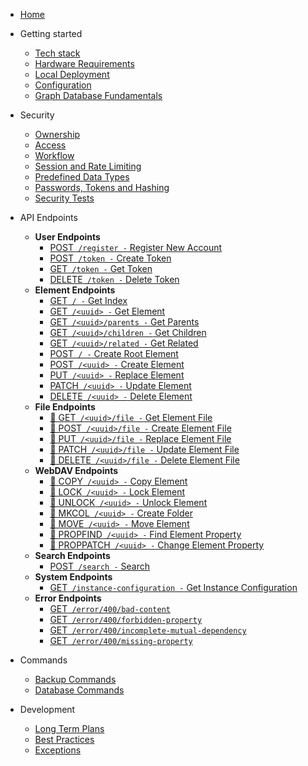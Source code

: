 - [Home](/)
- Getting started
  - [Tech stack](/getting-started/tech-stack)
  - [Hardware Requirements](/getting-started/hardware-requirements)
  - [Local Deployment](/getting-started/local-deployment)
  - [Configuration](/getting-started/configuration)
  - [Graph Database Fundamentals](/getting-started/graph-database-fundamentals)
- Security
  - [Ownership](/security/ownership)
  - [Access](/security/access)
  - [Workflow](/security/workflow)
  - [Session and Rate Limiting](/security/session-and-rate-limiting)
  - [Predefined Data Types](/security/predefined-data-types)
  - [Passwords, Tokens and Hashing](/security/passwords-tokens-and-hashing)
  - [Security Tests](/security/test/general)
- API Endpoints

  - **User Endpoints**
    - [<span class="method-post">POST</span>` /register -` Register New Account](/api-endpoints/user/post-register)
    - [<span class="method-post">POST</span>` /token -` Create Token](/api-endpoints/user/post-token)
    - [<span class="method-get">GET</span>` /token -` Get Token](/api-endpoints/user/get-token)
    - [<span class="method-delete">DELETE</span>` /token -` Delete Token](/api-endpoints/user/delete-token)
  - **Element Endpoints**
    - [<span class="method-get">GET</span>` / -` Get Index](/api-endpoints/element/get-index)
    - [<span class="method-get">GET</span>` /<uuid> -` Get Element](/api-endpoints/element/get-element)
    - [<span class="method-get">GET</span>` /<uuid>/parents -` Get Parents](/api-endpoints/element/get-parents)
    - [<span class="method-get">GET</span>` /<uuid>/children -` Get Children](/api-endpoints/element/get-children)
    - [<span class="method-get">GET</span>` /<uuid>/related -` Get Related](/api-endpoints/element/get-related)
    - [<span class="method-post">POST</span>` / -` Create Root Element](/api-endpoints/element/post-index)
    - [<span class="method-post">POST</span>` /<uuid> -` Create Element](/api-endpoints/element/post-element)
    - [<span class="method-put">PUT</span>` /<uuid> -` Replace Element](/api-endpoints/element/put-element)
    - [<span class="method-patch">PATCH</span>` /<uuid> -` Update Element](/api-endpoints/element/patch-element)
    - [<span class="method-delete">DELETE</span>` /<uuid> -` Delete Element](/api-endpoints/element/delete-element)
  - **File Endpoints**
    - [<span class="method-get">🚧 GET</span>` /<uuid>/file -` Get Element File](/api-endpoints/file/get-element-file)
    - [<span class="method-post">🚧 POST</span>` /<uuid>/file -` Create Element File](/api-endpoints/file/post-element-file)
    - [<span class="method-put">🚧 PUT</span>` /<uuid>/file -` Replace Element File](/api-endpoints/file/put-element-file)
    - [<span class="method-patch">🚧 PATCH</span>` /<uuid>/file -` Update Element File](/api-endpoints/file/patch-element-file)
    - [<span class="method-delete">🚧 DELETE</span>` /<uuid>/file -` Delete Element File](/api-endpoints/file/delete-element-file)
  - **WebDAV Endpoints**
    - [<span class="method-copy">🚧 COPY</span>` /<uuid> -` Copy Element](/api-endpoints/webdav/copy-element)
    - [<span class="method-lock">🚧 LOCK</span>` /<uuid> -` Lock Element](/api-endpoints/webdav/lock-element)
    - [<span class="method-unlock">🚧 UNLOCK</span>` /<uuid> -` Unlock Element](/api-endpoints/webdav/unlock-element)
    - [<span class="method-mkcol">🚧 MKCOL</span>` /<uuid> -` Create Folder](/api-endpoints/webdav/mkcol-folder)
    - [<span class="method-move">🚧 MOVE</span>` /<uuid> -` Move Element](/api-endpoints/webdav/move-element)
    - [<span class="method-propfind">🚧 PROPFIND</span>` /<uuid> -` Find Element Property](/api-endpoints/webdav/propfind-element)
    - [<span class="method-proppatch">🚧 PROPPATCH</span>` /<uuid> -` Change Element Property](/api-endpoints/webdav/proppatch-element)
  - **Search Endpoints**
    - [<span class="method-post">POST</span>` /search -` Search](/api-endpoints/search/post-search)
  - **System Endpoints**
    - [<span class="method-get">GET</span>` /instance-configuration -` Get Instance Configuration](/api-endpoints/system/get-instance-configuration)
  - **Error Endpoints**
    - [<span class="method-get">GET</span>` /error/400/bad-content`](/api-endpoints/error/get-400-bad-content)
    - [<span class="method-get">GET</span>` /error/400/forbidden-property`](/api-endpoints/error/get-400-forbidden-property)
    - [<span class="method-get">GET</span>` /error/400/incomplete-mutual-dependency`](/api-endpoints/error/get-400-incomplete-mutual-dependency)
    - [<span class="method-get">GET</span>` /error/400/missing-property`](/api-endpoints/error/get-400-missing-property)

- Commands
  - [Backup Commands](/commands/backup)
  - [Database Commands](/commands/database)
- Development
  - [Long Term Plans](/development/long-term-plans)
  - [Best Practices](/development/best-practices)
  - [Exceptions](/development/exceptions)
